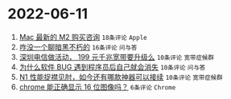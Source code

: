 # 2022-06-11

1. [Mac 最新的 M2 购买咨询](https://www.v2ex.com/t/858840) `18条评论` `Apple`
1. [咋没一个聊暗黑不朽的](https://www.v2ex.com/t/858844) `16条评论` `问与答`
1. [深圳电信做活动， 199 元千兆宽带要升级么](https://www.v2ex.com/t/858861) `10条评论` `宽带症候群`
1. [为什么软件 BUG 遇到程序员后自己就会消失](https://www.v2ex.com/t/858849) `10条评论` `问与答`
1. [N1 性能捉襟见肘，如今还有哪款神器可以接续](https://www.v2ex.com/t/858843) `10条评论` `宽带症候群`
1. [chrome 能正确显示 16 位图像吗？](https://www.v2ex.com/t/858860) `6条评论` `Chrome`
